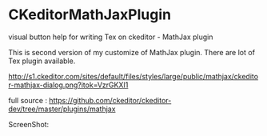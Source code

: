 # CKeditorMathJaxPlugin
visual button help for writing Tex on ckeditor - MathJax plugin

This is second version of my customize of MathJax plugin. There are lot of Tex plugin available. 

http://s1.ckeditor.com/sites/default/files/styles/large/public/mathjax/ckeditor-mathjax-dialog.png?itok=VzrGKXI1

full source : https://github.com/ckeditor/ckeditor-dev/tree/master/plugins/mathjax

ScreenShot:
